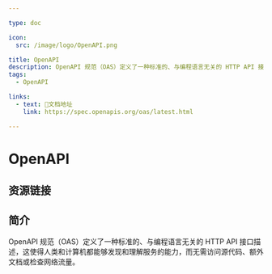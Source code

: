 ```yaml
---

type: doc

icon:
  src: /image/logo/OpenAPI.png

title: OpenAPI
description: OpenAPI 规范（OAS）定义了一种标准的、与编程语言无关的 HTTP API 接口描述，这使得人类和计算机都能够发现和理解服务的能力，而无需访问源代码、额外文档或检查网络流量。
tags:
  - OpenAPI

links:
  - text: 📖文档地址
    link: https://spec.openapis.org/oas/latest.html

---
```


<ShowLogo />

# OpenAPI

<ShowTags />

<ShowBreadcrumb />

## 资源链接

<ShowLinks />

## 简介

OpenAPI 规范（OAS）定义了一种标准的、与编程语言无关的 HTTP API 接口描述，这使得人类和计算机都能够发现和理解服务的能力，而无需访问源代码、额外文档或检查网络流量。
